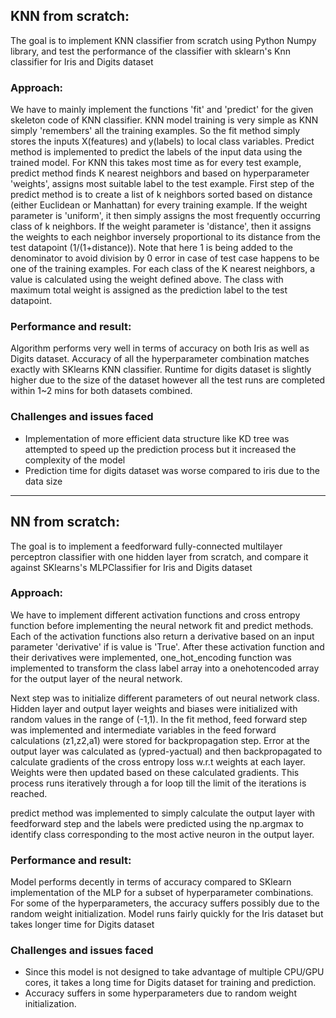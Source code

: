 ## KNN from scratch: 

The goal is to implement KNN classifier from scratch using Python Numpy library, and test the performance of the classifier with sklearn's Knn classifier for Iris and Digits dataset

### Approach:
We have to mainly implement the functions 'fit' and 'predict' for the given skeleton code of KNN classifier. KNN model training is very simple as KNN simply 'remembers' all the training examples. So the fit method simply stores the inputs X(features) and y(labels) to local class variables. 
Predict method is implemented to predict the labels of the input data using the trained model. For KNN this takes most time as for every test example, predict method finds K nearest neighbors and based on hyperparameter 'weights', assigns most suitable label to the test example. First step of the predict method is to create a list of k neighbors sorted based on distance (either Euclidean or Manhattan) for every training example. If the weight parameter is 'uniform', it then simply assigns the most frequently occurring class of k neighbors. If the weight parameter is 'distance', then it assigns the weights to each neighbor inversely proportional to its distance from the test datapoint (1/(1+distance)). Note that here 1 is being added to the denominator to avoid division by 0 error in case of test case happens to be one of the training examples. For each class of the K nearest neighbors, a value is calculated using the weight defined above. The class with maximum total weight is assigned as the prediction label to the test datapoint.

### Performance and result:
Algorithm performs very well in terms of accuracy on both Iris as well as Digits dataset. Accuracy of all the hyperparameter combination matches exactly with SKlearns KNN classifier. Runtime for digits dataset is slightly higher due to the size of the dataset however all the test runs are completed within 1~2 mins for both datasets combined.

### Challenges and issues faced
* Implementation of more efficient data structure like KD tree was attempted to speed up the prediction process but it increased the complexity of the model
* Prediction time for digits dataset was worse compared to iris due to the data size

--------------------------------------------------------------------------------------------

## NN from scratch: 

The goal is to implement a feedforward fully-connected multilayer perceptron classifier with one hidden layer from scratch, and compare it against SKlearns's MLPClassifier for Iris and Digits dataset

### Approach:
We have to implement different activation functions and cross entropy function before implementing the neural network fit and predict methods. Each of the activation functions also return a derivative based on an input parameter 'derivative' if is value is 'True'. 
After these activation function and their derivatives were implemented, one_hot_encoding function was implemented to transform the class label array into a onehotencoded array for the output layer of the neural network.

Next step was to initialize different parameters of out neural network class. Hidden layer and output layer weights and biases were initialized with random values in the range of (-1,1). In the fit method, feed forward step was implemented and intermediate variables in the feed forward calculations (z1,z2,a1) were stored for backpropagation step. Error at the output layer was calculated as (ypred-yactual) and then backpropagated to calculate gradients of the cross entropy loss w.r.t weights at each layer. Weights were then updated based on these calculated gradients. This process runs iteratively through a for loop till the limit of the iterations is reached. 

predict method was implemented to simply calculate the output layer with feedforward step and the labels were predicted using the np.argmax to identify class corresponding to the most active neuron in the output layer. 

### Performance and result:
Model performs decently in terms of accuracy compared to SKlearn implementation of the MLP for a subset of hyperparameter combinations. For some of the hyperparameters, the accuracy suffers possibly due to the random weight initialization. Model runs fairly quickly for the Iris dataset but takes longer time for Digits dataset

### Challenges and issues faced
* Since this model is not designed to take advantage of multiple CPU/GPU cores, it takes a long time for Digits dataset for training and prediction.
* Accuracy suffers in some hyperparameters due to random weight initialization.
